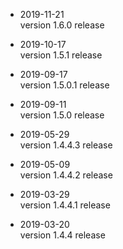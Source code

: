 * 2019-11-21  
version 1.6.0 release  

* 2019-10-17  
version 1.5.1 release     
    
* 2019-09-17  
version 1.5.0.1 release   
   
* 2019-09-11  
version 1.5.0 release   
     
* 2019-05-29  
version 1.4.4.3 release  
    
* 2019-05-09  
version 1.4.4.2 release   
   
* 2019-03-29  
version 1.4.4.1 release    
  
* 2019-03-20  
version 1.4.4 release        
